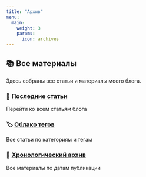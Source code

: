 ```yaml
---
title: "Архив"
menu:
  main:
    weight: 3
    params:
      icon: archives
---
```


## 📚 Все материалы

Здесь собраны все статьи и материалы моего блога.

### 📝 [Последние статьи](/posts/)

Перейти ко всем статьям блога

### 🏷️ [Облако тегов](/tags/)

Все статьи по категориям и тегам

### 📅 [Хронологический архив](/archives/)

Все материалы по датам публикации
